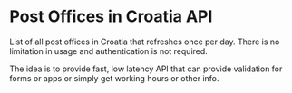 # Post Offices in Croatia API

List of all post offices in Croatia that refreshes once per day. There is no limitation in usage and authentication is not required.

The idea is to provide fast, low latency API that can provide validation for forms or apps or simply get working hours or other info.